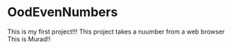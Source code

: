 # OodEvenNumbers
This is my first project!!!
This project takes a nuumber from a web browser
This is Murad!!
